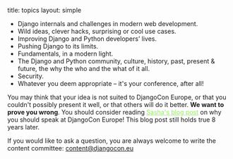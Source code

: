 title: topics
layout: simple

- Django internals and challenges in modern web development.
- Wild ideas, clever hacks, surprising or cool use cases.
- Improving Django and Python developers’ lives.
- Pushing Django to its limits.
- Fundamentals, in a modern light.
- The Django and Python community, culture, history, past, present & future, the why the who and the what of it all.
- Security.
- Whatever you deem appropriate – it's your conference, after all!

You may think that your idea is not suited to DjangoCon Europe, or that you couldn't possibly present it well, or that others will do it better. **We want to prove you wrong**. You should consider reading  <a href="https://web.archive.org/web/20190625135013/https://www.mxsasha.eu/blog/2015/03/11/why-you-should-speak" style="color:#97EB61;">Sasha's blog post</a>  on why you should speak at DjangoCon Europe! This blog post still holds true 8 years later.

If you would like to ask a question, you are always welcome to write the content committee: <a href="mailto:content@djangocon.eu" style="color:#97EB61;">content@djangocon.eu</a> 